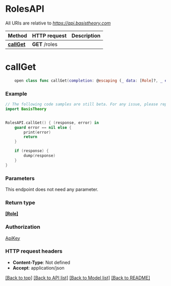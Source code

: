 # RolesAPI

All URIs are relative to *https://api.basistheory.com*

Method | HTTP request | Description
------------- | ------------- | -------------
[**callGet**](RolesAPI.md#callget) | **GET** /roles | 


# **callGet**
```swift
    open class func callGet(completion: @escaping (_ data: [Role]?, _ error: Error?) -> Void)
```



### Example
```swift
// The following code samples are still beta. For any issue, please report via http://github.com/OpenAPITools/openapi-generator/issues/new
import BasisTheory


RolesAPI.callGet() { (response, error) in
    guard error == nil else {
        print(error)
        return
    }

    if (response) {
        dump(response)
    }
}
```

### Parameters
This endpoint does not need any parameter.

### Return type

[**[Role]**](Role.md)

### Authorization

[ApiKey](../README.md#ApiKey)

### HTTP request headers

 - **Content-Type**: Not defined
 - **Accept**: application/json

[[Back to top]](#) [[Back to API list]](../README.md#documentation-for-api-endpoints) [[Back to Model list]](../README.md#documentation-for-models) [[Back to README]](../README.md)


